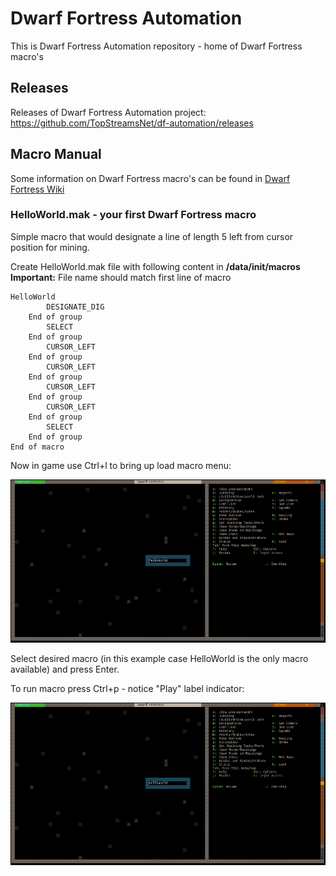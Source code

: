 # Dwarf Fortress Automation
This is Dwarf Fortress Automation repository - home of Dwarf Fortress macro's

## Releases
Releases of Dwarf Fortress Automation project: https://github.com/TopStreamsNet/df-automation/releases

## Macro Manual
Some information on Dwarf Fortress macro's can be found in [Dwarf Fortress Wiki](http://dwarffortresswiki.org/index.php/DF2014:Macros_and_Keymaps)

### HelloWorld.mak - your first Dwarf Fortress macro
Simple macro that would designate a line of length 5 left from cursor position for mining.

Create HelloWorld.mak file with following content in **<DF directory>/data/init/macros** 
**Important:** File name should match first line of macro

```
HelloWorld
        DESIGNATE_DIG
    End of group
        SELECT
    End of group
        CURSOR_LEFT
    End of group
        CURSOR_LEFT
    End of group
        CURSOR_LEFT
    End of group
        CURSOR_LEFT
    End of group
        SELECT
    End of group
End of macro
```

Now in game use Ctrl+l to bring up load macro menu:

![Load Macro Menu](https://raw.githubusercontent.com/TopStreamsNet/df-automation/master/images/load_macro.png)

Select desired macro (in this example case HelloWorld is the only macro available) and press Enter.

To run macro press Ctrl+p - notice "Play" label indicator:

![Playing Macro](https://raw.githubusercontent.com/TopStreamsNet/df-automation/master/images/load_macro.png)


